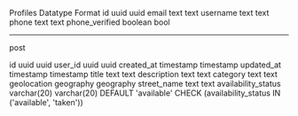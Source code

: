 Profiles        Datatype        Format
id                uuid          uuid
email             text          text
username        text            text
phone           text            text
phone_verified  boolean         bool


---------------------------------

post

id                    uuid          uuid
user_id               uuid          uuid
created_at            timestamp     timestamp
updated_at            timestamp     timestamp
title                 text          text
description           text          text
category              text          text
geolocation           geography     geography
street_name           text          text
availability_status   varchar(20)   varchar(20) DEFAULT 'available' CHECK (availability_status IN ('available', 'taken'))
